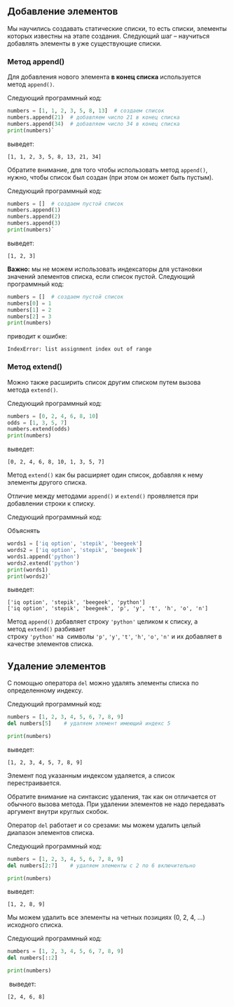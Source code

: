 ## Добавление элементов

Мы научились создавать статические списки, то есть списки, элементы которых известны на этапе создания. Следующий шаг – научиться добавлять элементы в уже существующие списки.

### Метод append()

Для добавления нового элемента **в конец списка** используется метод `append()`.

Следующий программный код:

```python
numbers = [1, 1, 2, 3, 5, 8, 13]  # создаем список
numbers.append(21)  # добавляем число 21 в конец списка
numbers.append(34)  # добавляем число 34 в конец списка
print(numbers)`
```

выведет:

```no-highlight
[1, 1, 2, 3, 5, 8, 13, 21, 34]
```

Обратите внимание, для того чтобы использовать метод `append()`, нужно, чтобы список был создан (при этом он может быть пустым).

Следующий программный код:

```python
numbers = []  # создаем пустой список
numbers.append(1)
numbers.append(2)
numbers.append(3)
print(numbers)`
```

выведет:

```no-highlight
[1, 2, 3]
```

**Важно:** мы не можем использовать индексаторы для установки значений элементов списка, если список пустой. Следующий программный код:

```python
numbers = []  # создаем пустой список
numbers[0] = 1
numbers[1] = 2
numbers[2] = 3
print(numbers)
```

приводит к ошибке:

```no-highlight
IndexError: list assignment index out of range
```

### Метод extend()

Можно также расширить список другим списком путем вызова метода `extend()`.

Следующий программный код:

```python
numbers = [0, 2, 4, 6, 8, 10]
odds = [1, 3, 5, 7]
numbers.extend(odds)
print(numbers)
```

выведет:

```no-highlight
[0, 2, 4, 6, 8, 10, 1, 3, 5, 7]
```

Метод `extend()` как бы расширяет один список, добавляя к нему элементы другого списка.

Отличие между методами `append()` и `extend()` проявляется при добавлении строки к списку.

Следующий программный код:

Объяснять

```python
words1 = ['iq option', 'stepik', 'beegeek']
words2 = ['iq option', 'stepik', 'beegeek']
words1.append('python')
words2.extend('python')
print(words1)
print(words2)`
```

выведет:

```no-highlight
['iq option', 'stepik', 'beegeek', 'python']
['iq option', 'stepik', 'beegeek', 'p', 'y', 't', 'h', 'o', 'n']
```

Метод `append()` добавляет строку `'python'` целиком к списку, а метод `extend()` разбивает строку `'python'` на  символы `'p'`, `'y'`, `'t'`, `'h'`, `'o'`, `'n'` и их добавляет в качестве элементов списка. 

## Удаление элементов

С помощью оператора `del` можно удалять элементы списка по определенному индексу.

Следующий программный код:

```python
numbers = [1, 2, 3, 4, 5, 6, 7, 8, 9]
del numbers[5]    # удаляем элемент имеющий индекс 5

print(numbers)
```

выведет:

```no-highlight
[1, 2, 3, 4, 5, 7, 8, 9]
```

Элемент под указанным индексом удаляется, а список перестраивается.

Обратите внимание на синтаксис удаления, так как он отличается от обычного вызова метода. При удалении элементов не надо передавать аргумент внутри круглых скобок.

Оператор `del` работает и со срезами: мы можем удалить целый диапазон элементов списка.

Следующий программный код:

```python
numbers = [1, 2, 3, 4, 5, 6, 7, 8, 9]
del numbers[2:7]    # удаляем элементы с 2 по 6 включительно

print(numbers)
```

выведет:

```no-highlight
[1, 2, 8, 9]
```

Мы можем удалить все элементы на четных позициях (0, 2, 4, ...) исходного списка.

Следующий программный код:

```python
numbers = [1, 2, 3, 4, 5, 6, 7, 8, 9]
del numbers[::2]

print(numbers)
```

 выведет:

```no-highlight
[2, 4, 6, 8]
```